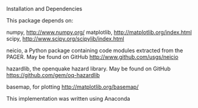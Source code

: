 Installation and Dependencies

This package depends on:

numpy, http://www.numpy.org/
matplotlib, http://matplotlib.org/index.html
scipy, http://www.scipy.org/scipylib/index.html

neicio, a Python package containing code modules extracted from the PAGER. May be found on GitHub
http://www.github.com/usgs/neicio

hazardlib, the openquake hazard library. May be found on GitHub
https://github.com/gem/oq-hazardlib

basemap, for plotting http://matplotlib.org/basemap/

This implementation was written using Anaconda
